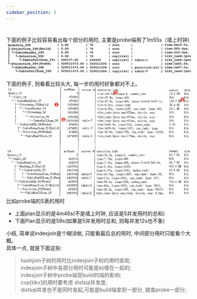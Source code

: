 ```yaml
---
sidebar_position: 3
---
```

#

下面的例子比较容易看出每个部分的用时, 主要是probe端用了1m55s（墙上时钟)
![hashjoin](../img/hashjoin.jpg)

下面的例子, 则看着比较头大, 每一步的用时好象都对不上。
![指标keys-全扫描1](./img/指标keys-全扫描1.jpg)
比如probe端的S表的用时
-   上面plan显示的是4m46s(不是墙上时钟, 应该是5并发用时的总和)
-   下面Plan显示的是59s(如果是5并发用时总和, 则每并发12s也不象)

小结, 简单说indexjoin是个糊涂帐, 只能看最后总的用时, 中间部分用时只能看个大概。  
具体一点, 就是下面这些:  
>hashjoin子树的用时比indexjoin子树的用时直观;  
>indexjoin子树中各部分用时可能是纠缠在一起的;   
>indexjoin子树中probe端受build的端的影响;  
>cop[tikv]的用时要考虑 distsql并发度;  
>distsql并发也不是同时发起,可能是build端拿到一部分, 就查probe一部分;


